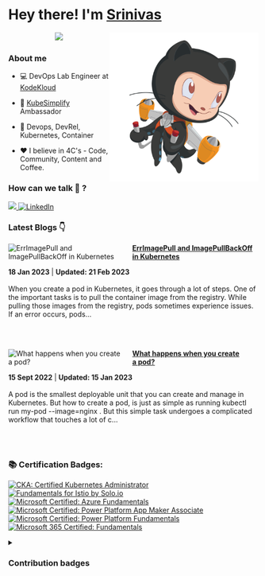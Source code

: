 #  Hey there! I'm [Srinivas](https://twitter.com/__karnati)

<!-- Typing SVG by DenverCoder1 - https://github.com/DenverCoder1/readme-typing-svg -->
<img align="right" alt="PNG" src="https://github.com/karnatisrinivas/karnatisrinivas/blob/main/cat.png" width="300" height="300" />

<p align="center">
<!--   <a href="https://github.com/DenverCoder1/readme-typing-svg"> -->
    <img src="https://readme-typing-svg.herokuapp.com?color=E22FE4&width=380&height=45&lines=DevOps+Engineer;Cloud+Native+Advocate;Code+Community+Content;Nice+To+Meet+You+...&center=true"></a>

</p>


### About me

- 💻 DevOps Lab Engineer at [KodeKloud](https://kodekloud.com/)
- 🤝 [KubeSimplify](https://kubesimplify.com/) Ambassador
- 🌱 Devops, DevRel, Kubernetes, Container

- ❤️ I believe in 4C's - Code, Community, Content and Coffee.




<!-- ![Javascript](https://img.shields.io/badge/JavaScript-323330?style=for-the-badge&logo=javascript&logoColor=F7DF1E) ![HTML](https://img.shields.io/badge/HTML5-E34F26?style=for-the-badge&logo=html5&logoColor=white) ![CSS](https://img.shields.io/badge/-css3-1572B6?&style=for-the-badge&logo=css3&logoColor=white) ![Tailwind](https://img.shields.io/badge/Tailwind-38B2AC?style=for-the-badge&logo=tailwind-css&logoColor=white)


![GIT](https://img.shields.io/badge/GIT-E44C30?style=for-the-badge&logo=git&logoColor=white) ![Linux](https://img.shields.io/badge/Linux-FCC624?style=for-the-badge&logo=linux&logoColor=black) ![BASH](https://img.shields.io/badge/BASH-4EAA25?style=for-the-badge&logo=GNU%20Bash&logoColor=white)
![Azure](https://img.shields.io/badge/Azure_DevOps-0078D7?style=for-the-badge&logo=azure-devops&logoColor=white)

![Docker](https://img.shields.io/badge/Docker-2CA5E0?style=for-the-badge&logo=docker&logoColor=white)
![Kubernetes](https://img.shields.io/badge/kubernetes-%235835CC.svg?style=for-the-badge&logo=kubernetes&logoColor=white)
![GitHub Actions](https://img.shields.io/badge/githubactions-%232671E5.svg?style=for-the-badge&logo=githubactions&logoColor=white)  -->


### How can we talk 💬 ?


<a href="https://twitter.com/__karnati"><img src="https://img.shields.io/twitter/follow/__karnati?color=blue&label=%40__karnati&logo=twitter&style=for-the-badge" height="30"> </a>
   <a href="https://www.linkedin.com/in/srinivas-karnati"><img alt="LinkedIn" title="LinkedIn" src="https://img.shields.io/badge/-LinkedIn-blue?style=for-the-badge&logo=Linkedin&logoColor=white" height="30"/></a>
   

<!-- <p align="center">
	<img width="48%" src="https://github-readme-stats.vercel.app/api?username=karnatisrinivas&show_icons=true&theme=dark" />
  <img width="48%" src="https://github-readme-streak-stats.herokuapp.com/?user=karnatisrinivas&theme=dark" />
</p>
 -->
### Latest Blogs 👇
<!-- HASHNODE_BLOG:START -->
<p align="left">
<a href="https://srinivaskarnati.hashnode.dev/errimagepull-and-imagepullbackoff-in-kubernetes-cld19vj9m000h08jr96uug0ca" title="ErrImagePull and ImagePullBackOff in Kubernetes"><img src="https://cdn.hashnode.com/res/hashnode/image/upload/v1674022408167/abc67a8f-5345-4495-8b5d-5b66cd42bfbc.png" alt="ErrImagePull and ImagePullBackOff in Kubernetes" width="250px" align="left" /></a>
<a href="https://srinivaskarnati.hashnode.dev/errimagepull-and-imagepullbackoff-in-kubernetes-cld19vj9m000h08jr96uug0ca" title="ErrImagePull and ImagePullBackOff in Kubernetes"><strong>ErrImagePull and ImagePullBackOff in Kubernetes</strong></a>
<div><strong>18 Jan 2023</strong> | <strong>Updated: 21 Feb 2023</strong></div>
<br/> When you create a pod in Kubernetes, it goes through a lot of steps. One of the important tasks is to pull the container image from the registry. While pulling those images from the registry, pods sometimes experience issues. If an error occurs, pods... </p> <br/> <br/>
<p align="left">
<a href="https://srinivaskarnati.hashnode.dev/what-happens-when-you-create-a-pod-clcwz3b1j000008kz0p8w0iok" title="What happens when you create a pod?"><img src="https://cdn.hashnode.com/res/hashnode/image/upload/v1673762633477/b67ce9ee-9e6c-4a77-892e-cbada2130400.png" alt="What happens when you create a pod?" width="250px" align="left" /></a>
<a href="https://srinivaskarnati.hashnode.dev/what-happens-when-you-create-a-pod-clcwz3b1j000008kz0p8w0iok" title="What happens when you create a pod?"><strong>What happens when you create a pod?</strong></a>
<div><strong>15 Sept 2022</strong> | <strong>Updated: 15 Jan 2023</strong></div>
<br/> A pod is the smallest deployable unit that you can create and manage in Kubernetes.
But how to create a pod, is just as simple as running kubectl run my-pod --image=nginx . But this simple task undergoes a complicated workflow that touches a lot of c... </p> <br/> <br/>
<!-- HASHNODE_BLOG:END -->

### 📚 Certification Badges:

<!--START_SECTION:badges-->
[![CKA: Certified Kubernetes Administrator](https://images.credly.com/size/110x110/images/8b8ed108-e77d-4396-ac59-2504583b9d54/cka_from_cncfsite__281_29.png)](http://www.credly.com/badges/e0154528-970c-48d4-9439-2871ae5ee36c "CKA: Certified Kubernetes Administrator")
[![Fundamentals for Istio by Solo.io](https://images.credly.com/size/110x110/images/32d83697-6930-4fc2-9d49-c24bec87e90f/image.png)](http://www.credly.com/badges/30d431a7-0d2c-4566-97f3-c2dc706fdb47 "Fundamentals for Istio by Solo.io")
[![Microsoft Certified: Azure Fundamentals](https://images.credly.com/size/110x110/images/be8fcaeb-c769-4858-b567-ffaaa73ce8cf/image.png)](http://www.credly.com/badges/2af168c1-1c47-4f2c-a378-16e972b31cd2 "Microsoft Certified: Azure Fundamentals")
[![Microsoft Certified: Power Platform App Maker Associate](https://images.credly.com/size/110x110/images/60030167-ab95-46aa-8391-c069102e5602/power-platform-app-maker-600x600.png)](http://www.credly.com/badges/0ab34c2c-254f-49da-8ce2-ca44d1a2242c "Microsoft Certified: Power Platform App Maker Associate")
[![Microsoft Certified: Power Platform Fundamentals](https://images.credly.com/size/110x110/images/2a6251f2-737b-4bf6-9190-d77570cc76fc/CERT-Fundamentals-Power-Platform.png)](http://www.credly.com/badges/47d424f1-02a2-4143-a862-a9e340363581 "Microsoft Certified: Power Platform Fundamentals")
[![Microsoft 365 Certified: Fundamentals](https://images.credly.com/size/110x110/images/0c6d9839-f468-4adc-987d-5cfae4a9ee67/image.png)](http://www.credly.com/badges/d296e48a-4db1-4236-a6cb-ed1f0d19f30e "Microsoft 365 Certified: Fundamentals")
<!--END_SECTION:badges-->


<details>
	<summary><h3>Contribution badges</h3></summary>
  <p align ="center">
     <img src="https://github-readme-stats.vercel.app/api?username=karnatisrinivas&show_icons=true&locale=en" alt="srinivaskarnati" width="48%"/>
     <img src ="https://github-readme-streak-stats.herokuapp.com?user=karnatisrinivas" alt="srinivaskarnati" width="48%"/>
  </p>
</details>
<!-- <details> 
	<summary> <h3> Resume </h3></summary>
	<p align="center">
		<img src="https://github.com/karnatisrinivas/karnatisrinivas/blob/main/Srinivaskarnati/Srinivaskarnati-1.png" alt="resume">
	</p>
	</details>
	 -->

